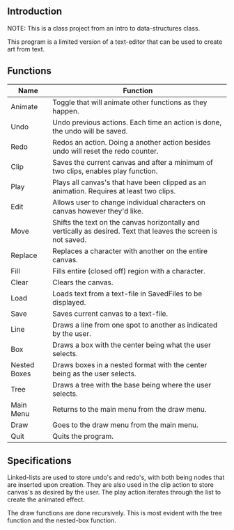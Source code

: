 ## Introduction
NOTE: This is a class project from an intro to data-structures class. 

This program is a limited version of a text-editor that can be used to create art from text.

## Functions
| Name         | Function |
|--------------|----------|
| Animate      |Toggle that will animate other functions as they happen.                            |
| Undo         |Undo previous actions. Each time an action is done, the undo will be saved.         |
| Redo         |Redos an action. Doing a another action besides undo will reset the redo counter.    
| Clip         |Saves the current canvas and after a minimum of two clips, enables play function.   |
| Play         |Plays all canvas's that have been clipped as an animation. Requires at least two clips.          |
| Edit         |Allows user to change individual characters on canvas however they'd like.          |
| Move         |Shifts the text on the canvas horizontally and vertically as desired. Text that leaves the screen is not saved.          |
| Replace      |Replaces a character with another on the entire canvas.          |
| Fill         |Fills entire (closed off) region with a character.           |
| Clear        |Clears the canvas.          |
| Load         |Loads text from a text-file in SavedFiles to be displayed.          |
| Save         |Saves current canvas to a text-file.          |
| Line         |Draws a line from one spot to another as indicated by the user.          |
| Box          |Draws a box with the center being what the user selects.          |
| Nested Boxes |Draws boxes in a nested format with the center being as the user selects.          |
| Tree         |Draws a tree with the base being where the user selects.          |
| Main Menu    |Returns to the main menu from the draw menu.          |
| Draw         |Goes to the draw menu from the main menu.          |
| Quit         |Quits the program.          |

## Specifications
Linked-lists are used to store undo's and redo's, with both being nodes that are inserted upon creation. They are also used in the clip action to store canvas's as desired by the user. The play action iterates through the list to create the animated effect.

The draw functions are done recursively. This is most evident with the tree function and the nested-box function.